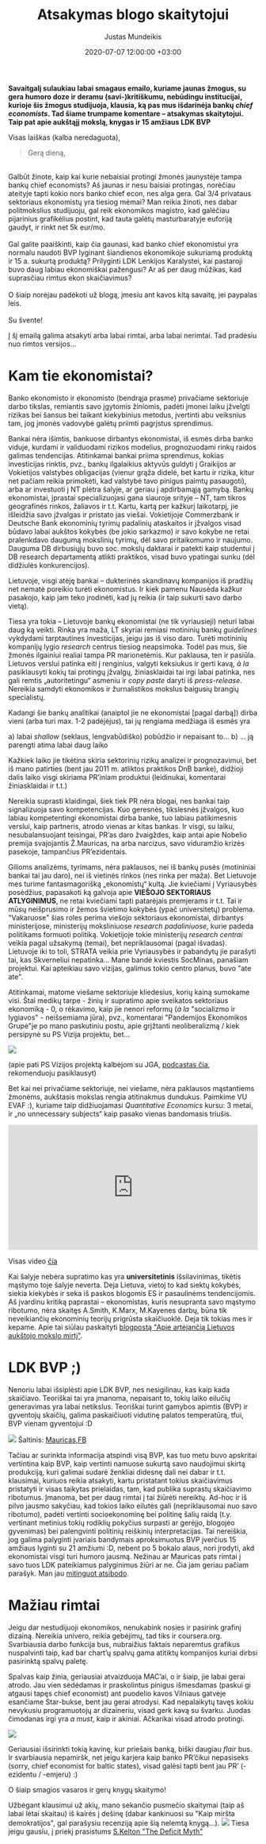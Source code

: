 ﻿---
title:  Atsakymas blogo skaitytojui
date:  2020-07-07 12:00:00 +03:00
author:  Justas Mundeikis
layout:  post
comments:  true
citation:  true
permalink:  2020/07/07/atsakymas-blogo-skaitytojui/
image:    /assets/2020/07/07/econ.jpg
thumbnail: /assets/2020/07/07/thumb.econ.jpg
categories:
 - Ekonomika
tags:
 - Mokslas
 - Bankai
---

**Savaitgalį sulaukiau labai smagaus emailo, kuriame jaunas žmogus, su gera humoro doze ir deramu (savi-)kritiškumu, nebūdingu institucijai, kurioje šis žmogus studijuoja, klausia, ką pas mus išdarinėja bankų *chief economists*. Tad šiame trumpame komentare – atsakymas skaitytojui. Taip pat apie aukštąjį mokslą, knygas ir 15 amžiaus LDK BVP** <!--more-->


Visas laiškas (kalba neredaguota),

>Gerą dieną,<br>
<br>
Galbūt žinote, kaip kai kurie nebaisiai protingi žmonės jaunystėje tampa bankų chief economists? Aš jaunas ir nesu baisiai protingas, norėčiau ateityje tapti kokio nors banko chief econ, nes alga gera. Gal 3/4 privataus sektoriaus ekonomistų yra tiesiog mėmai? Man reikia žinoti, nes dabar politmokslius studijuoju, gal reik ekonomikos magistro, kad galėčiau pijarinius grafikėlius postint, kad tauta galėtų masturbaratyje euforiją gaudyt, ir rinkt net 5k eur/mo.<br>
<br>
Gal galite paaiškinti, kaip čia gaunasi, kad banko chief ekonomistui yra normalu naudoti BVP lyginant šiandienos ekonomikoje sukuriamą produktą ir 15 a. sukurtą produktą? Prilyginti LDK Lenkijos Karalystei, kai pastaroji buvo daug labiau ekonomiškai pažengusi? Ar aš per daug mūžikas, kad suprasčiau rimtus ekon skaičiavimus?<br>
<br>
O šiaip norėjau padėkoti už blogą, įmesiu ant kavos kitą savaitę, jei paypalas leis.<br>
<br>
Su švente!

Į šį emailą galima atsakyti arba labai rimtai, arba labai nerimtai. Tad pradėsiu nuo rimtos versijos...

# Kam tie ekonomistai?

Banko ekonomisto ir ekonomisto (bendrąja prasme) privačiame sektoriuje darbo tikslas, remiantis savo įgytomis žiniomis, padėti įmonei laiku įžvelgti rizikas bei šansus bei taikant kiekybinius metodus, įvertinti abu veiksnius tam, jog įmonės vadovybė galėtų priimti pagrįstus sprendimus.

Bankai nėra išimtis, bankuose dirbantys ekonomistai, iš esmės dirba banko viduje, kurdami ir validuodami rizikos modelius, prognozuodami rinkų raidos galimas tendencijas. Atitinkamai bankai priima sprendimus, kokias investicijas rinktis, pvz., bankų ilgalaikius aktyvūs guldyti į Graikijos ar Vokietijos valstybės obligacijas (vienur grąža didelė, bet kartu ir rizika, kitur net pačiam reikia primokėti, kad valstybė tavo pinigus paimtų pasaugoti), arba ar investuoti į NT plėtra šalyje, ar geriau į apdirbamąją gamybą. Bankų ekonomistai, įprastai specializuojasi gana siauroje srityje – NT, tam tikros geografinės rinkos, žaliavos ir t.t. Kartu, kartą per kažkurį laikotarpį, jie išleidžia savo įžvalgas ir pristato jas viešai. Vokietijoje Commerzbank ir Deutsche Bank ekonominių tyrimų padalinių ataskaitos ir įžvalgos visad būdavo labai aukštos kokybės (be jokio sarkazmo) ir savo kokybe ne retai pralenkdavo daugumą mokslinių tyrimų, dėl savo pritaikomumo ir naujumo. Dauguma DB dirbusiųjų buvo soc. mokslų daktarai ir patekti kaip studentui į DB research departamentą atlikti praktikos, visad buvo ypatingai sunku (dėl didžiulės konkurencijos).

Lietuvoje, visgi atėję bankai – dukterinės skandinavų kompanijos iš pradžių net nematė poreikio turėti ekonomistus. Ir kiek pamenu Nausėda kažkur pasakojo, kaip jam teko įrodinėti, kad jų reikia (ir taip sukurti savo darbo vietą).

Tiesa yra tokia – Lietuvoje bankų ekonomistai (ne tik vyriausieji) neturi labai daug ką veikti. Rinka yra maža, LT skyriai remiasi motininių bankų *guidelines* vykdydami tarptautines investicijas, jeigu jas iš viso daro. Turėti motininių kompanijų lygio *research* centrus tiesiog neapsimoka. Todėl pas mus, šie žmonės ilgainiui realiai tampa PR marionetėmis.  Kur paklausa, ten ir pasiūla. Lietuvos verslui patinka eiti į renginius, valgyti keksiukus ir gerti kavą, *à la* pasiklausyti kokių tai protingų įžvalgų, žiniasklaidai tai irgi labai patinka, nes gali remtis „autoritetingu“ asmeniu ir *copy paste* daryti iš *press-release*. Nereikia samdyti ekonomikos ir žurnalistikos mokslus baigusių brangių specialistų.

Kadangi šie bankų analitikai (anaiptol jie ne ekonomistai [pagal darbą]) dirba vieni (arba turi max. 1-2 padėjėjus), tai jų rengiama medžiaga iš esmės yra

a) labai *shallow* (seklaus, lengvabūdiško) pobūdžio ir nepaisant to...
b) ... ją parengti atima labai daug laiko

Kažkiek laiko jie tikėtina skiria sektorinių rizikų analizei ir prognozavimui, bet iš mano patirties (bent jau 2011 m. atliktos praktikos DnB banke), didžioji dalis laiko visgi skiriama PR’iniam produktui (leidinukai, komentarai žiniasklaidai ir t.t.)

Nereikia suprasti klaidingai, šiek tiek PR nėra blogai, nes bankai taip signalizuoja savo kompetencijas. Kuo geresnės, tikslesnės įžvalgos, kuo labiau kompetentingi ekonomistai dirba banke, tuo labiau patikimesnis verslui, kaip partneris, atrodo vienas ar kitas bankas. Ir visgi, su laiku, nesubalansuojant teisingai, PR’as daro žvaigždes, kaip antai apie Nobelio premija svajojantis Ž.Mauricas, na arba narcizus, savo viduramžio krizės pasekoje, tampančius PR’ezidentais.

Gilioms analizėms, tyrimams, nėra paklausos, nei iš bankų pusės (motininiai bankai tai jau daro), nei iš vietinės rinkos (nes rinka per maža). Bet Lietuvoje mes turime fantasmagorišką „ekonomistų“ kultą. Jie kviečiami į Vyriausybės posėdžius, papasakoti ką galvoja apie **VIEŠOJO SEKTORIAUS ATLYGINIMUS**, ne retai kviečiami tapti patarėjais premjerams ir t.t. Tai ir mūsų neišprusimo ir žemos švietimo kokybės (ypač universitetų) problema. "Vakaruose" šias roles perima viešojo sektoriaus ekonomistai, dirbantys ministerijose, ministerijų moksliniuose *research padaliniuose*, kurie padeda politikams formuoti politiką. Vokietijoje tokie ministerijų *research centrai* veikia pagal užsakymą (temai), bet nepriklausomai (pagal išvadas). Lietuvoje iki to toli, STRATA veikia prie Vyriausybės ir pabandytų jie parašyti tai, kas Skverneliui nepatinka... Mane bandė kviestis SocMinas, panašiam projektui. Kai apteikiau savo vizijas, galimus tokio centro planus, buvo "ate ate".

Atitinkamai, matome viešame sektoriuje kliedesius, korių kainą sumokame visi. Štai medikų tarpe - žinių ir supratimo apie sveikatos sektoriaus ekonomiką - 0, o rėkavimo, kaip jie nenori reformų (*à la* "socializmo ir lygiavos" - neišsemiama jūra), pvz., komentarai "Pandemijos Ekonomikos Grupė"je po mano paskutiniu postu, apie grįžtanti neoliberalizmą / kiek persipynė su PS Vizija projektu, bet...

![](/assets/2020/07/07/gudl.png)

(apie pati PS Vizijos projektą kalbėjom su JGA, [podcastas čia](http://lithuanian-economy.net/2020/06/29/apie-sudmala), rekomenduoju pasiklausyt)

Bet kai nei privačiame sektoriuje, nei viešame, nėra paklausos mąstantiems žmonėms, aukštasis mokslas rengia atitinakmus dundukus. Paimkime VU EVAF :), kuriame taip didžiuojamasi *Quantitative Economics* kursu: 3 metai, ir „no unnecessary subjects“ kaip pasako vienas bandomasis triušis.

<div style="position: relative; overflow: hidden; padding-top: 50%;"><iframe style="position: absolute; top: 0;left: 0; width: 100%; height: 100%;border: 0;" src="https://www.youtube.com/embed/r4wtpfhKm7k" frameborder='0' scrolling='no' allowfullscreen></iframe></div>

Visas video [čia](https://www.facebook.com/Lietuvosbankas/videos/191727992188827/)

Kai šalyje nebėra supratimo kas yra **universitetinis** išsilavinimas, tikėtis mąstymo toje šalyje neverta. Deja Lietuva, vietoj to kad siektų kokybės, siekia kiekybės ir seka iš paskos blogomis ES ir pasaulinėms tendencijomis. Aš įvardinu kritiką paprastai – ekonomistas, kuris nesupranta savo mąstymo ribotumo, nėra skaitęs A.Smith, K.Marx, M.Kayenes darbų, būna tik neveikiančių ekonominių teorijų prigrūsta skaičiuoklė. Deja tik tokias mes ir kepame. Apie tai siūlau paskaityti [blogpostą "Apie artėjančią Lietuvos aukštojo mokslo mirtį"](http://lithuanian-economy.net/2019/04/24/apie-artejancia-lietuvos-aukstojo-mokslo-mirti/).


# LDK BVP ;)

Nenoriu labai išsiplėsti apie LDK BVP, nes nesigilinau, kas kaip kada skaičiavo. Teoriškai tai yra įmanoma, nepaisant to, tokių laiko eilučių generavimas yra labai netikslus. Teoriškai turint gamybos apimtis (BVP) ir gyventojų skaičių, galima paskaičiuoti vidutinę palatos temperatūrą, tfui, BVP vienam gyventojui :D

![](/assets/2020/07/07/ldk.jpg)
Šaltinis: [Mauricas,FB](https://www.facebook.com/zygimantas.mauricas/posts/10157626716037371)


Tačiau ar surinkta informacija atspindi visą BVP, kas tuo metu buvo apskritai vertintina kaip BVP, kaip vertinti namuose sukurtą savo naudojimui skirtą produkciją, kuri galimai sudarė ženkliai didesnę dali nei dabar ir t.t.  klausimai, kuriuos reikia atsakyti, kartu pristatant tokius skaičiavimus pristatyti ir visas taikytas prielaidas, tam, kad publika suprastų skaičiavimo ribotumus. Įmanoma, bet per daug rimtai į tai žiūrėti nereiktų. Ad-hoc ir iš pilvo jausmo sakyčiau, kad tokios laiko eilutės gali (nepriklausomai nuo savo ribotumo), padėti vertinti socioekonominę bei politinę šalių raidą (t.y. vertinant metinius tokių rodiklių pokyčius surpasti ar gerėįjo, blogojėo gyvenimas) bei palengvinti politinių reiškinių interpretacijas. Tai nereiškia, jog galima palyginti įvariais bandymais aproksimuotus BVP įverčius 15 amžiaus lyginti su 21 amžiumi :D, nebent po 5 bokalo alaus, nori įrodyti, akd ekonomistai visgi turi humoro jausmą. Nežinau ar Mauricas pats rimtai į savo tuos LDK pateikiamus palyginimus žiūri ar ne. Čia jam geriau pačiam parašyk. Man jau [mitinguot atsibodo](http://lithuanian-economy.net/2020/02/15/mintys-po-piketo).


# Mažiau rimtai

Jeigu dar nestudijuoji ekonomikos, nenukabink nosies ir pasirink grafinį dizainą. Nereikia univero, reikia gebėjimų, tad tiks ir coursera.org. Svarbiausia darbo funkcija bus, nubraižius faktais neparemtus grafikus nuspalvinti taip, kad bar chart’ų spalvų gama atitiktų kompanijos kuriai dirbsi pasirinktą spalvų paletę.

Spalvas kaip žinia, geriausiai atvaizduoja MAC’ai, o ir šiaip, jie labai gerai atrodo. Jau vien sėdėdamas ir  praskolintus pinigus išmesdamas (paskui gi atgausi tapęs chief economist) ant puodelio kavos Vilniaus gatvėje esančiame Star-bukse, bent jau gerai atrodysi. Kad nepalaikytų tavęs kokiu nevykusiu programuotojų ar dizaineriu, visad gerk kavą su švarku. Juodas čimodanas irgi yra *a must*, kaip ir akiniai. Ačkarikai visad atrodo protingi.

![](/assets/2020/07/07/nbj4ydsil43z.jpg)

Geriausiai išsirinkti tokią kavinę, kur priešais banką, biški daugiau *flair* bus. Ir svarbiausia nepamiršk, net jeigu karjera kaip banko PR’čikui nepasiseks (sorry, chief economist for baltic states), visad galėsi tapti bent jau PR’ (-ezidentu / -emjeru) :)

O šiaip smagios vasaros ir gerų knygų skaitymo!

Užbėgant klausimui už akių, mano sekančio pusmečio skaitymai (taip aš labai lėtai skaitau) iš kairės į dešinę (dabar kankinuosi su "Kaip miršta demokratijos", gal parašysiu recenziją apie šią nelemtą knygą...).
![](/assets/2020/07/07/bookslist.jpg)
Tiesa jeigu gausiu, į priekį prasistums [S.Kelton "The Deficit Myth"](https://www.amazon.com/Deficit-Myth-Monetary-Peoples-Economy/dp/1541736184/ref=sr_1_1?dchild=1&keywords=kelton&qid=1594119287&sr=8-1)
